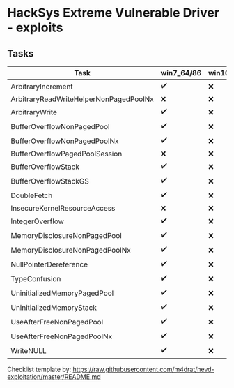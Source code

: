 # HackSys Extreme Vulnerable Driver - exploits

## Tasks

| Task                                   | win7_64/86  | win10_64 |
|----------------------------------------|-------------|----------|
| ArbitraryIncrement                     | ✔️          | ❌      |
| ArbitraryReadWriteHelperNonPagedPoolNx | ❌          | ❌      |
| ArbitraryWrite                         | ✔️          | ❌      |
| BufferOverflowNonPagedPool             | ✔️          | ❌      |
| BufferOverflowNonPagedPoolNx           | ✔️          | ❌      |
| BufferOverflowPagedPoolSession         | ❌          | ❌      |
| BufferOverflowStack                    | ✔️          | ❌      |
| BufferOverflowStackGS                  | ✔️          | ❌      |
| DoubleFetch                            | ✔️          | ❌      |
| InsecureKernelResourceAccess           | ❌          | ❌      |
| IntegerOverflow                        | ✔️          | ❌      |
| MemoryDisclosureNonPagedPool           | ✔️          | ❌      |
| MemoryDisclosureNonPagedPoolNx         | ✔️          | ❌      |
| NullPointerDereference                 | ✔️          | ❌      |
| TypeConfusion                          | ✔️          | ❌      |
| UninitializedMemoryPagedPool           | ✔️          | ❌      |
| UninitializedMemoryStack               | ✔️          | ❌      |
| UseAfterFreeNonPagedPool               | ✔️          | ❌      |
| UseAfterFreeNonPagedPoolNx             | ✔️          | ❌      |
| WriteNULL                              | ✔️          | ❌      |


Checklist template by:
https://raw.githubusercontent.com/m4drat/hevd-exploitation/master/README.md

